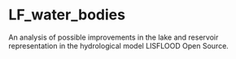 # LF_water_bodies
An analysis of possible improvements in the lake and reservoir representation in the hydrological model LISFLOOD Open Source.
